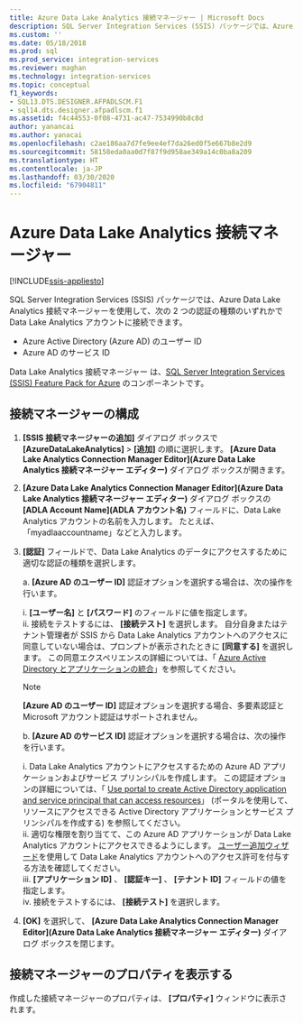 ```yaml
---
title: Azure Data Lake Analytics 接続マネージャー | Microsoft Docs
description: SQL Server Integration Services (SSIS) パッケージでは、Azure Data Lake Analytics 接続マネージャーを使用して、Data Lake Analytics アカウントに接続できます。
ms.custom: ''
ms.date: 05/18/2018
ms.prod: sql
ms.prod_service: integration-services
ms.reviewer: maghan
ms.technology: integration-services
ms.topic: conceptual
f1_keywords:
- SQL13.DTS.DESIGNER.AFPADLSCM.F1
- sql14.dts.designer.afpadlscm.f1
ms.assetid: f4c44553-0f08-4731-ac47-7534990b8c8d
author: yanancai
ms.author: yanacai
ms.openlocfilehash: c2ae186aa7d7fe9ee4ef7da26ed0f5e667b8e2d9
ms.sourcegitcommit: 58158eda0aa0d7f87f9d958ae349a14c0ba8a209
ms.translationtype: HT
ms.contentlocale: ja-JP
ms.lasthandoff: 03/30/2020
ms.locfileid: "67904811"
---
```

# <a name="azure-data-lake-analytics-connection-manager"></a>Azure Data Lake Analytics 接続マネージャー

[!INCLUDE[ssis-appliesto](../../includes/ssis-appliesto-ssvrpluslinux-asdb-asdw-xxx.md)]



SQL Server Integration Services (SSIS) パッケージでは、Azure Data Lake Analytics 接続マネージャーを使用して、次の 2 つの認証の種類のいずれかで Data Lake Analytics アカウントに接続できます。
-   Azure Active Directory (Azure AD) のユーザー ID
-   Azure AD のサービス ID 

Data Lake Analytics 接続マネージャー は、[SQL Server Integration Services (SSIS) Feature Pack for Azure](../../integration-services/azure-feature-pack-for-integration-services-ssis.md) のコンポーネントです。
 
## <a name="configure-the-connection-manager"></a>接続マネージャーの構成

1. **[SSIS 接続マネージャーの追加]** ダイアログ ボックスで **[AzureDataLakeAnalytics]**  >  **[追加]** の順に選択します。 **[Azure Data Lake Analytics Connection Manager Editor]\(Azure Data Lake Analytics 接続マネージャー エディター\)** ダイアログ ボックスが開きます。
  
2. **[Azure Data Lake Analytics Connection Manager Editor]\(Azure Data Lake Analytics 接続マネージャー エディター\)** ダイアログ ボックスの **[ADLA Account Name]\(ADLA アカウント名\)** フィールドに、Data Lake Analytics アカウントの名前を入力します。 たとえば、「myadlaaccountname」などと入力します。
  
3. **[認証]** フィールドで、Data Lake Analytics のデータにアクセスするために適切な認証の種類を選択します。

   a. **[Azure AD のユーザー ID]** 認証オプションを選択する場合は、次の操作を行います。
   
      i. **[ユーザー名]** と **[パスワード]** のフィールドに値を指定します。    
      ii. 接続をテストするには、 **[接続テスト]** を選択します。 自分自身またはテナント管理者が SSIS から Data Lake Analytics アカウントへのアクセスに同意していない場合は、プロンプトが表示されたときに **[同意する]** を選択します。 この同意エクスペリエンスの詳細については、「 [Azure Active Directory とアプリケーションの統合](https://docs.microsoft.com/azure/active-directory/manage-apps/plan-an-application-integration#integrating-applications-with-azure-ad)」を参照してください。
    
   > [!NOTE] 
   > **[Azure AD のユーザー ID]** 認証オプションを選択する場合、多要素認証と Microsoft アカウント認証はサポートされません。
    
   b. **[Azure AD のサービス ID]** 認証オプションを選択する場合は、次の操作を行います。
   
      i. Data Lake Analytics アカウントにアクセスするための Azure AD アプリケーションおよびサービス プリンシパルを作成します。 この認証オプションの詳細については、「 [Use portal to create Active Directory application and service principal that can access resources](https://docs.microsoft.com/azure/azure-resource-manager/resource-group-create-service-principal-portal)」 (ポータルを使用して、リソースにアクセスできる Active Directory アプリケーションとサービス プリンシパルを作成する) を参照してください。    
      ii. 適切な権限を割り当てて、この Azure AD アプリケーションが Data Lake Analytics アカウントにアクセスできるようにします。 [ユーザー追加ウィザード](https://docs.microsoft.com/azure/data-lake-analytics/data-lake-analytics-manage-use-portal#add-a-new-user)を使用して Data Lake Analytics アカウントへのアクセス許可を付与する方法を確認してください。    
      iii. **[アプリケーション ID]** 、 **[認証キー]** 、 **[テナント ID]** フィールドの値を指定します。    
      iv. 接続をテストするには、 **[接続テスト]** を選択します。  

4. **[OK]** を選択して、 **[Azure Data Lake Analytics Connection Manager Editor]\(Azure Data Lake Analytics 接続マネージャー エディター\)** ダイアログ ボックスを閉じます。  

## <a name="view-the-properties-of-the-connection-manager"></a>接続マネージャーのプロパティを表示する
作成した接続マネージャーのプロパティは、 **[プロパティ]** ウィンドウに表示されます。  
  
  
